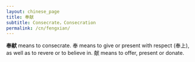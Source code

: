 ```yaml
---
layout: chinese_page
title: 奉献
subtitle: Consecrate，Consecration
permalink: /cn/fengxian/
---
```


**奉献** means to consecrate. 奉 means to give or present with respect (奉上), as well as to revere or to believe in. 献 means to offer, present or donate. 

